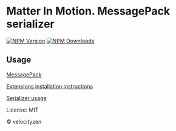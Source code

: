 # Matter In Motion. MessagePack serializer

[![NPM Version](https://img.shields.io/npm/v/mm-serializer-msgpack.svg?style=flat-square)](https://www.npmjs.com/package/mm-serializer-msgpack)
[![NPM Downloads](https://img.shields.io/npm/dt/mm-serializer-msgpack.svg?style=flat-square)](https://www.npmjs.com/package/mm-serializer-msgpack)

## Usage

[MessagePack](https://msgpack.org)

[Extensions installation instructions](https://github.com/matter-in-motion/mm/blob/master/docs/extensions.md)

[Serializer usage](https://github.com/matter-in-motion/mm/blob/master/docs/serializers.md)

License: MIT

© velocityzen
